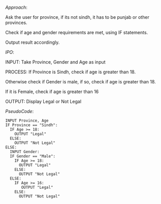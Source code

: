*Approach*:

Ask the user for province, if its not sindh, it has to be punjab or other provinces.

Check if age and gender requirements are met, using IF statements.

Output result accordingly.

*IPO*:

INPUT: Take Province, Gender and Age as input

PROCESS: If Province is Sindh, check if age is greater than 18.

Otherwise check if Gender is male, if so, check if age is greater than 18.

If it is Female, check if age is greater than 16

OUTPUT: Display Legal or Not Legal

*PseudoCode*:

```
INPUT Province, Age
IF Province == "Sindh":
  IF Age >= 18:
    OUTPUT "Legal"
  ELSE:
    OUTPUT "Not Legal"
ELSE:
  INPUT Gender:
  IF Gender == "Male":
    IF Age >= 18:
      OUTPUT "Legal"
    ELSE:
      OUTPUT "Not Legal"
  ELSE:
    IF Age >= 16:
       OUTPUT "Legal"
    ELSE:
      OUTPUT "Not Legal"
```




      
